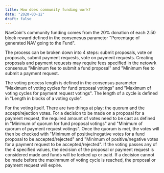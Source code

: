 ```yaml
---
title: How does community funding work?
date: "2020-03-12"
draft: false
---
```


NavCoin's community funding comes from the 20% donation of each 2.50 block reward defined in the consenesus parameter "Percentage of generated NAV going to the Fund".

The process can be broken down into 4 steps: submit proposals, vote on proposals, submit payment requests, vote on payment requests. Creating proposals and payment requests may require fees specified in the netowrk consensus "Minimum fee to submit a fund proposal" and "Minimum fee to submit a payment request. 

The voting process length is defined in the consensus parameter "Maximum of voting cycles for fund proposal votings" and "Maximum of voting cycles for payment request votings". The length of a cycle is defined in "Length in blocks of a voting cycle".

For the voting itself. There are two things at play: the quorum and the accept/rejection votes. For a decision to be made on a proposal for a payment request, the required amount of votes need to be cast as defined in "Minimum of quorum for fund proposal votings" and "Minimum of quorum of payment request votings". Once the quorum is met, the votes will then be checked with "Minimum of positive/negative votes for a fund proposal to be accepted/rejected" and "Minimum of positive/negative votes for a payment request to be accepted/rejected". If the voting passes any of the 4 specified values, the decision of the proposal or payment request is considered made and funds will be locked up or paid. If a decision cannot be made before the maximmum of voting cycle is reached, the proposal or payment request will expire.

